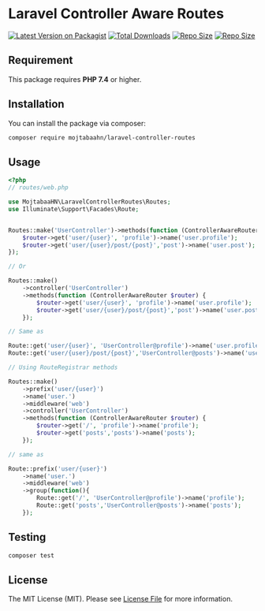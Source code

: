 # Laravel Controller Aware Routes

[![Latest Version on Packagist](https://img.shields.io/packagist/v/mojtabaahn/laravel-controller-routes.svg?style=flat-square)](https://packagist.org/packages/mojtabaahn/laravel-controller-routes)
[![Total Downloads](https://img.shields.io/packagist/dt/mojtabaahn/laravel-controller-routes?style=flat-square)](https://packagist.org/packages/mojtabaahn/laravel-controller-routes)
[![Repo Size](https://img.shields.io/github/repo-size/mojtabaahn/laravel-controller-routes?style=flat-square)](https://packagist.org/packages/mojtabaahn/laravel-controller-routes)
[![Repo Size](https://img.shields.io/packagist/l/mojtabaahn/laravel-controller-routes?style=flat-square)](https://packagist.org/packages/mojtabaahn/laravel-controller-routes)

## Requirement
This package requires **PHP 7.4** or higher.

## Installation

You can install the package via composer:

```bash
composer require mojtabaahn/laravel-controller-routes
```

## Usage

``` php
<?php
// routes/web.php

use MojtabaaHN\LaravelControllerRoutes\Routes;
use Illuminate\Support\Facades\Route;


Routes::make('UserController')->methods(function (ControllerAwareRouter $router) {
    $router->get('user/{user}', 'profile')->name('user.profile');
    $router->get('user/{user}/post/{post}','post')->name('user.post');
});

// Or

Routes::make()
    ->controller('UserController')
    ->methods(function (ControllerAwareRouter $router) {
        $router->get('user/{user}', 'profile')->name('user.profile');
        $router->get('user/{user}/post/{post}','post')->name('user.post');
    });

// Same as

Route::get('user/{user}', 'UserController@profile')->name('user.profile');
Route::get('user/{user}/post/{post}','UserController@posts')->name('user.posts');

// Using RouteRegistrar methods

Routes::make()
    ->prefix('user/{user}')
    ->name('user.')
    ->middleware('web')
    ->controller('UserController')
    ->methods(function (ControllerAwareRouter $router) {
        $router->get('/', 'profile')->name('profile');
        $router->get('posts','posts')->name('posts');
    });

// same as 

Route::prefix('user/{user}')
    ->name('user.')
    ->middleware('web')
    ->group(function(){
        Route::get('/', 'UserController@profile')->name('profile');
        Route::get('posts','UserController@posts')->name('posts');
    });

```

## Testing

``` bash
composer test
```

## License

The MIT License (MIT). Please see [License File](LICENSE.md) for more information.
